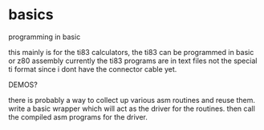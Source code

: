 # basics
programming in basic

this mainly is for the ti83 calculators, the ti83 can be programmed in basic or z80 assembly
currently the ti83 programs are in text files not the special ti format since i dont have the connector cable yet.

DEMOS?

there is probably a way to collect up various asm routines and reuse them.
write a basic wrapper which will act as the driver for the routines.
then call the compiled asm programs for  the driver.


